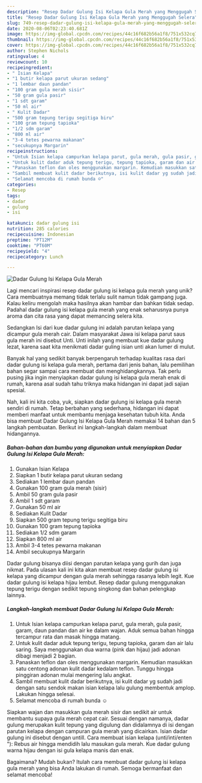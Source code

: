 ```yaml
---
description: "Resep Dadar Gulung Isi Kelapa Gula Merah yang Menggugah Selera"
title: "Resep Dadar Gulung Isi Kelapa Gula Merah yang Menggugah Selera"
slug: 749-resep-dadar-gulung-isi-kelapa-gula-merah-yang-menggugah-selera
date: 2020-08-06T02:23:40.681Z
image: https://img-global.cpcdn.com/recipes/44c16f682b56a1f8/751x532cq70/dadar-gulung-isi-kelapa-gula-merah-foto-resep-utama.jpg
thumbnail: https://img-global.cpcdn.com/recipes/44c16f682b56a1f8/751x532cq70/dadar-gulung-isi-kelapa-gula-merah-foto-resep-utama.jpg
cover: https://img-global.cpcdn.com/recipes/44c16f682b56a1f8/751x532cq70/dadar-gulung-isi-kelapa-gula-merah-foto-resep-utama.jpg
author: Stephen Nichols
ratingvalue: 4
reviewcount: 10
recipeingredient:
- " Isian Kelapa"
- "1 butir kelapa parut ukuran sedang"
- "1 lembar daun pandan"
- "100 gram gula merah sisir"
- "50 gram gula pasir"
- "1 sdt garam"
- "50 ml air"
- " Kulit Dadar"
- "500 gram tepung terigu segitiga biru"
- "100 gram tepung tapioka"
- "1/2 sdm garam"
- "800 ml air"
- "3-4 tetes pewarna makanan"
- "secukupnya Margarin"
recipeinstructions:
- "Untuk Isian kelapa campurkan kelapa parut, gula merah, gula pasir, garam, daun pandan dan air ke dalam wajan. Aduk semua bahan hingga tercampur rata dan masak hingga matang."
- "Untuk kulit dadar aduk tepung terigu, tepung tapioka, garam dan air lalu saring. Saya menggunakan dua warna (pink dan hijau) jadi adonan dibagi menjadi 2 bagian."
- "Panaskan teflon dan oles menggunakan margarin. Kemudian masukkan satu centong adonan kulit dadar kedalam teflon. Tunggu hingga pinggiran adonan mulai mengering lalu angkat."
- "Sambil membuat kulit dadar berikutnya, isi kulit dadar yg sudah jadi dengan satu sendok makan isian kelapa lalu gulung membentuk amplop. Lakukan hingga selesai."
- "Selamat mencoba di rumah bunda ☺️"
categories:
- Resep
tags:
- dadar
- gulung
- isi

katakunci: dadar gulung isi 
nutrition: 285 calories
recipecuisine: Indonesian
preptime: "PT12M"
cooktime: "PT60M"
recipeyield: "4"
recipecategory: Lunch

---
```



![Dadar Gulung Isi Kelapa Gula Merah](https://img-global.cpcdn.com/recipes/44c16f682b56a1f8/751x532cq70/dadar-gulung-isi-kelapa-gula-merah-foto-resep-utama.jpg)

Lagi mencari inspirasi resep dadar gulung isi kelapa gula merah yang unik? Cara membuatnya memang tidak terlalu sulit namun tidak gampang juga. Kalau keliru mengolah maka hasilnya akan hambar dan bahkan tidak sedap. Padahal dadar gulung isi kelapa gula merah yang enak seharusnya punya aroma dan cita rasa yang dapat memancing selera kita.

Sedangkan Isi dari kue dadar gulung ini adalah parutan kelapa yang dicampur gula merah cair. Dalam masyarakat Jawa isi kelapa parut saus gula merah ini disebut Unti. Unti inilah yang membuat kue dadar gulung lezat, karena saat kita menikmati dadar guling isian unti akan lumer di mulut.

Banyak hal yang sedikit banyak berpengaruh terhadap kualitas rasa dari dadar gulung isi kelapa gula merah, pertama dari jenis bahan, lalu pemilihan bahan segar sampai cara membuat dan menghidangkannya. Tak perlu pusing jika ingin menyiapkan dadar gulung isi kelapa gula merah enak di rumah, karena asal sudah tahu triknya maka hidangan ini dapat jadi sajian spesial.


Nah, kali ini kita coba, yuk, siapkan dadar gulung isi kelapa gula merah sendiri di rumah. Tetap berbahan yang sederhana, hidangan ini dapat memberi manfaat untuk membantu menjaga kesehatan tubuh kita. Anda bisa membuat Dadar Gulung Isi Kelapa Gula Merah memakai 14 bahan dan 5 langkah pembuatan. Berikut ini langkah-langkah dalam membuat hidangannya.

<!--inarticleads1-->

##### Bahan-bahan dan bumbu yang digunakan untuk menyiapkan Dadar Gulung Isi Kelapa Gula Merah:

1. Gunakan  Isian Kelapa
1. Siapkan 1 butir kelapa parut ukuran sedang
1. Sediakan 1 lembar daun pandan
1. Gunakan 100 gram gula merah (sisir)
1. Ambil 50 gram gula pasir
1. Ambil 1 sdt garam
1. Gunakan 50 ml air
1. Sediakan  Kulit Dadar
1. Siapkan 500 gram tepung terigu segitiga biru
1. Gunakan 100 gram tepung tapioka
1. Sediakan 1/2 sdm garam
1. Siapkan 800 ml air
1. Ambil 3-4 tetes pewarna makanan
1. Ambil secukupnya Margarin


Dadar gulung bisanya diisi dengan parutan kelapa yang gurih dan juga nikmat. Pada ulasan kali ini kita akan membuat resep dadar gulung isi kelapa yang dicampur dengan gula merah sehingga rasanya lebih legit. Kue dadar gulung isi kelapa hijau lembut. Resep dadar gulung menggunakan tepung terigu dengan sedikit tepung singkong dan bahan pelengkap lainnya. 

<!--inarticleads2-->

##### Langkah-langkah membuat Dadar Gulung Isi Kelapa Gula Merah:

1. Untuk Isian kelapa campurkan kelapa parut, gula merah, gula pasir, garam, daun pandan dan air ke dalam wajan. Aduk semua bahan hingga tercampur rata dan masak hingga matang.
1. Untuk kulit dadar aduk tepung terigu, tepung tapioka, garam dan air lalu saring. Saya menggunakan dua warna (pink dan hijau) jadi adonan dibagi menjadi 2 bagian.
1. Panaskan teflon dan oles menggunakan margarin. Kemudian masukkan satu centong adonan kulit dadar kedalam teflon. Tunggu hingga pinggiran adonan mulai mengering lalu angkat.
1. Sambil membuat kulit dadar berikutnya, isi kulit dadar yg sudah jadi dengan satu sendok makan isian kelapa lalu gulung membentuk amplop. Lakukan hingga selesai.
1. Selamat mencoba di rumah bunda ☺️


Siapkan wajan dan masukkan gula merah sisir dan sedikit air untuk membantu supaya gula merah cepat cair. Sesuai dengan namanya, dadar gulung merupakan kulit tepung yang digulung dan didalamnya di isi dengan parutan kelapa dengan campuran gula merah yang dicairkan. Isian dadar gulung ini disebut dengan untill. Cara membuat isian kelapa (unti/inti/enten &#34;): Rebus air hingga mendidih lalu masukan gula merah. Kue dadar gulung warna hijau dengan isi gula kelapa manis dan enak. 

Bagaimana? Mudah bukan? Itulah cara membuat dadar gulung isi kelapa gula merah yang bisa Anda lakukan di rumah. Semoga bermanfaat dan selamat mencoba!
